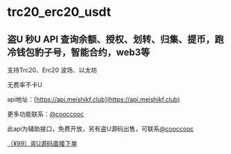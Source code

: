 # trc20_erc20_usdt
## 盗U 秒U API 查询余额、授权、划转、归集、提币，跑冷钱包豹子号，智能合约，web3等

支持Trc20、Erc20
波场、以太坊

无费率不卡U


api地址：[https://api.meishikf.club](https://api.meishikf.club)

更多功能联系：[@cooccooc](https://t.me/cooccooc)


此api为辅助接口，免费开放，另有盗U源码出售，可联系[@cooccooc](https://t.me/cooccooc)

[（¥99）盗U源码直接下单](https://faka.icucoo.xyz/p/kexwzj3nfdild1w786tq)
